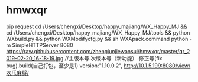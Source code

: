 # hmwxqr
pip request
cd /Users/chengxi/Desktop/happy_majiang/WX_Happy_MJ && cd /Users/chengxi/Desktop/happy_majiang/WX_Happy_MJ/tools && python WXbuild.py && python WXModifycfg.py && sh WXApack.command
python -m SimpleHTTPServer 8080
https://raw.githubusercontent.com/zhengjunjiewansui/hmwxqr/master/qr_2019-02-20_16-18-19.jpg
    //主版本号.次版本号（新功能）.修正号(fix bug).build(自己打包，至少是1)
    version:"1.10.0.2",
http://10.1.5.199:8080/view/欢乐麻将/